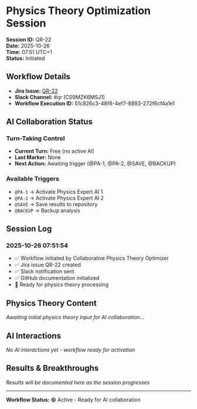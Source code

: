 # Physics Theory Optimization Session

**Session ID:** QR-22  
**Date:** 2025-10-26  
**Time:** 07:51 UTC+1  
**Status:** Initiated

## Workflow Details

- **Jira Issue:** [QR-22](https://frankkannstaedter.atlassian.net/browse/QR-22)
- **Slack Channel:** #qr (C09MZK6MSJ1)
- **Workflow Execution ID:** 51c826c3-48f8-4ef7-8893-272f6cf4a1e1

## AI Collaboration Status

### Turn-Taking Control
- **Current Turn:** Free (no active AI)
- **Last Marker:** None
- **Next Action:** Awaiting trigger (@PA-1, @PA-2, @SAVE, @BACKUP)

### Available Triggers
- `@PA-1` → Activate Physics Expert AI 1
- `@PA-2` → Activate Physics Expert AI 2  
- `@SAVE` → Save results to repository
- `@BACKUP` → Backup analysis

## Session Log

### 2025-10-26 07:51:54
- ✅ Workflow initiated by Collaborative Physics Theory Optimizer
- ✅ Jira issue QR-22 created
- ✅ Slack notification sent
- ✅ GitHub documentation initialized
- 🔄 Ready for physics theory processing

## Physics Theory Content

*Awaiting initial physics theory input for AI collaboration...*

## AI Interactions

*No AI interactions yet - workflow ready for activation*

## Results & Breakthroughs

*Results will be documented here as the session progresses*

---

**Workflow Status:** 🟢 Active - Ready for AI collaboration
